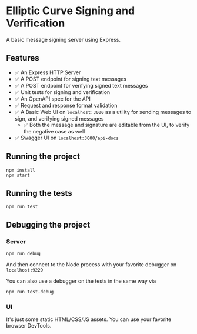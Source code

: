 # Elliptic Curve Signing and Verification

A basic message signing server using Express.

## Features

- ✅ An Express HTTP Server
- ✅ A POST endpoint for signing text messages
- ✅ A POST endpoint for verifying signed text messages
- ✅ Unit tests for signing and verification
- ✅ An OpenAPI spec for the API
- ✅ Request and response format validation
- ✅ A Basic Web UI on `localhost:3000` as a utility for 
  sending messages to sign, and verifying signed messages
  - ✅ Both the message and signature are editable from the UI, to verify the negative case as well
- ✅ Swagger UI on `localhost:3000/api-docs`

## Running the project
```shell
npm install
npm start
```

## Running the tests
```shell
npm run test
```

## Debugging the project

### Server
```shell
npm run debug
```
And then connect to the Node process with your favorite debugger on `localhost:9229`

You can also use a debugger on the tests in the same way via
```shell
npm run test-debug
```

### UI
It's just some static HTML/CSS/JS assets. You can use your favorite browser DevTools.